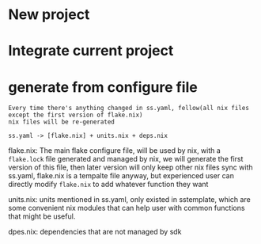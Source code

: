 # New project
# Integrate current project

# generate from configure file
    Every time there's anything changed in ss.yaml, fellow(all nix files except the first version of flake.nix)
    nix files will be re-generated

```
ss.yaml -> [flake.nix] + units.nix + deps.nix

```

flake.nix: The main flake configure file, will be used by nix, with a `flake.lock` file generated and managed by 
nix, we will generate the first version of this file, then later version will only keep other nix files 
sync with ss.yaml, flake.nix is a tempalte file anyway, but experienced user can directly modify `flake.nix` to
add whatever function they want

units.nix: units mentioned in ss.yaml, only existed in sstemplate, which are some convenient nix modules that 
can help user with common functions that might be useful.

dpes.nix: dependencies that are not managed by sdk
